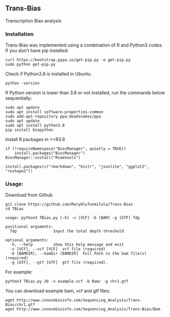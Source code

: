 ## Trans-Bias

Transcription Bias analysis

### Installation

Trans-Bias was implemented using a combination of R and Python3 codes. 
If you don't have pip installed:

``` 
curl https://bootstrap.pypa.io/get-pip.py -o get-pip.py 
sudo python get-pip.py
```

Check if Python3.8 is installed in Ubuntu.

```
python -version
```

If Python version is lower than 3.8 or not installed, run the commands below sequentially:

```
sudo apt update
sudo apt install software-properties-common
sudo add-apt-repository ppa:deadsnakes/ppa
sudo apt update
sudo apt install python3.8
pip install biopython
```

Install R packages in >=R3.6

```
if (!requireNamespace("BiocManager", quietly = TRUE))
    install.packages("BiocManager")
BiocManager::install("Rsamtools")

install.packages(c("rmarkdown", "knitr", "jsonlite", "ggplot2", "reshape2"))
```

### Usage:

Download from Github

```
git clone https://github.com/MaryOlufunmilola/Trans-Bias
cd TBias 

usage: python3 TBias.py [-h] -v [VCF] -b [BAM] -g [GTF] Tdp

positional arguments:
  Tdp                Input the total depth threshold

optional arguments:
  -h, --help         show this help message and exit
  -v [VCF], --vcf [VCF]  vcf file (required)
  -b [BAMDIR], --bamDir [BAMDIR]  Full Path to the bam file(s) (required)
  -g [GTF], --gtf [GTF]  gtf file (required).
```

For example:
```
python3 TBias.py 20 -v example.vcf -b Bam/ -g chr1.gtf 
```

You can download example bam, vcf and gtf files:

```
wget http://www.innovebioinfo.com/Sequencing_Analysis/Trans-Bias/chr1.gtf
wget http://www.innovebioinfo.com/Sequencing_Analysis/Trans-Bias/Bam
```
